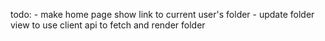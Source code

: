 todo:
    - make home page show link to current user's folder
    - update folder view to use client api to fetch and render folder


